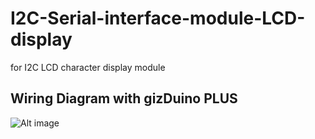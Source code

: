 # I2C-Serial-interface-module-LCD-display
for I2C LCD character display module


Wiring Diagram with gizDuino PLUS
-------
![Alt image](http://i448.photobucket.com/albums/qq202/monegizmo/wcmcu/sample%20connections_zps3igfhbxo.png)

